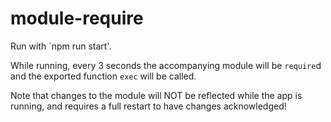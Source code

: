 # module-require

Run with `npm run start'.

While running, every 3 seconds the accompanying module will be `require`d and the exported function `exec` will be called.

Note that changes to the module will NOT be reflected while the app is running, and requires a full restart to have changes acknowledged!
